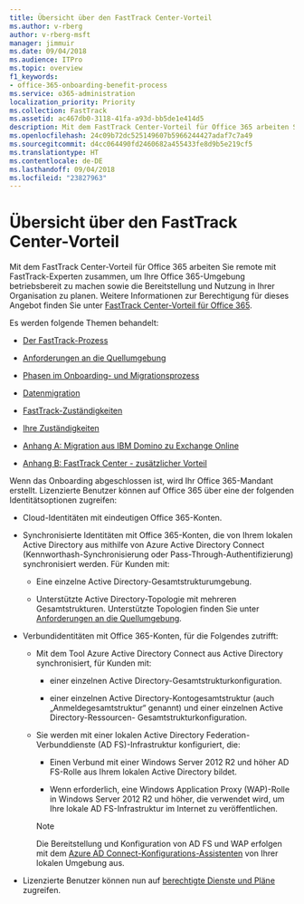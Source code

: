 ```yaml
---
title: Übersicht über den FastTrack Center-Vorteil
ms.author: v-rberg
author: v-rberg-msft
manager: jimmuir
ms.date: 09/04/2018
ms.audience: ITPro
ms.topic: overview
f1_keywords:
- office-365-onboarding-benefit-process
ms.service: o365-administration
localization_priority: Priority
ms.collection: FastTrack
ms.assetid: ac467db0-3118-41fa-a93d-bb5de1e414d5
description: Mit dem FastTrack Center-Vorteil für Office 365 arbeiten Sie remote mit FastTrack-Experten zusammen, um Ihre Office 365-Umgebung betriebsbereit zu machen sowie die Bereitstellung und Nutzung in Ihrer Organisation zu planen. Weitere Informationen zur Berechtigung für dieses Angebot finden Sie unter „FastTrack Center-Vorteil für Office 365“.
ms.openlocfilehash: 24c09b72dc525149607b5966244427adaf7c7a49
ms.sourcegitcommit: d4cc064490fd2460682a455433fe8d9b5e219cf5
ms.translationtype: HT
ms.contentlocale: de-DE
ms.lasthandoff: 09/04/2018
ms.locfileid: "23827963"
---
```

# <a name="fasttrack-center-benefit-overview"></a>Übersicht über den FastTrack Center-Vorteil

Mit dem FastTrack Center-Vorteil für Office 365 arbeiten Sie remote mit FastTrack-Experten zusammen, um Ihre Office 365-Umgebung betriebsbereit zu machen sowie die Bereitstellung und Nutzung in Ihrer Organisation zu planen. Weitere Informationen zur Berechtigung für dieses Angebot finden Sie unter [FastTrack Center-Vorteil für Office 365](fasttrack-benefit-for-office-365.md).
  
Es werden folgende Themen behandelt:
  
- [Der FastTrack-Prozess](fasttrack-process.md)
    
- [Anforderungen an die Quellumgebung](source-environment-expectations.md)
    
- [Phasen im Onboarding- und Migrationsprozess](onboarding-and-migration.md)
    
- [Datenmigration](data-migration.md)
    
- [FastTrack-Zuständigkeiten](fasttrack-responsibilities.md)
    
- [Ihre Zuständigkeiten](your-responsibilities.md)
    
- [Anhang A: Migration aus IBM Domino zu Exchange Online](from-ibm-domino-to-exchange-online.md)
    
- [Anhang B: FastTrack Center - zusätzlicher Vorteil](fasttrack-additional-benefits.md)
    
Wenn das Onboarding abgeschlossen ist, wird Ihr Office 365-Mandant erstellt. Lizenzierte Benutzer können auf Office 365 über eine der folgenden Identitätsoptionen zugreifen:
  
- Cloud-Identitäten mit eindeutigen Office 365-Konten.
    
- Synchronisierte Identitäten mit Office 365-Konten, die von Ihrem lokalen Active Directory aus mithilfe von Azure Active Directory Connect (Kennworthash-Synchronisierung oder Pass-Through-Authentifizierung) synchronisiert werden. Für Kunden mit:
    
  - Eine einzelne Active Directory-Gesamtstrukturumgebung.
    
  - Unterstützte Active Directory-Topologie mit mehreren Gesamtstrukturen. Unterstützte Topologien finden Sie unter [Anforderungen an die Quellumgebung](source-environment-expectations.md).
    
- Verbundidentitäten mit Office 365-Konten, für die Folgendes zutrifft:
    
  - Mit dem Tool Azure Active Directory Connect aus Active Directory synchronisiert, für Kunden mit:
    
      - einer einzelnen Active Directory-Gesamtstrukturkonfiguration.
    
      - einer einzelnen Active Directory-Kontogesamtstruktur (auch „Anmeldegesamtstruktur“ genannt) und einer einzelnen Active Directory-Ressourcen- Gesamtstrukturkonfiguration.
    
  - Sie werden mit einer lokalen Active Directory Federation-Verbunddienste (AD FS)-Infrastruktur konfiguriert, die:
    
      - Einen Verbund mit einer Windows Server 2012 R2 und höher AD FS-Rolle aus Ihrem lokalen Active Directory bildet.
    
      - Wenn erforderlich, eine Windows Application Proxy (WAP)-Rolle in Windows Server 2012 R2 und höher, die verwendet wird, um Ihre lokale AD FS-Infrastruktur im Internet zu veröffentlichen.
    
    > [!NOTE]
    > Die Bereitstellung und Konfiguration von AD FS und WAP erfolgen mit dem [Azure AD Connect-Konfigurations-Assistenten](https://go.microsoft.com/fwlink/?linkid=844794) von Ihrer lokalen Umgebung aus. 
  
- Lizenzierte Benutzer können nun auf [berechtigte Dienste und Pläne](eligible-services-and-plans.md) zugreifen.
    

 
